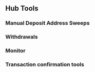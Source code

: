 ## Hub Tools

### Manual Deposit Address Sweeps

### Withdrawals

### Monitor

### Transaction confirmation tools

